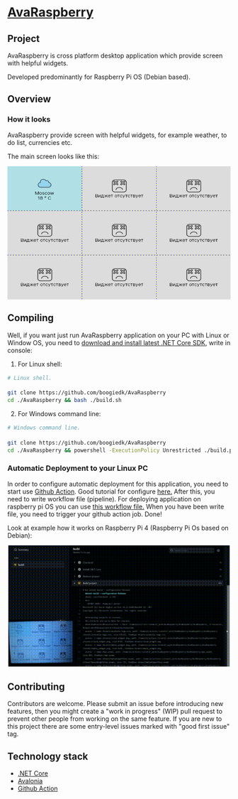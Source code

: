 # [AvaRaspberry](https://github.com/boogiedk/AvaRaspberry)



## Project

AvaRaspberry is cross platform desktop application which provide screen with helpful widgets.

Developed predominantly for Raspberry Pi OS (Debian based).

## Overview

### How it looks

AvaRaspberry provide screen with helpful widgets, for example weather, to do list, currencies etc. 

The main screen looks like this:
<p align="center">
 <img width="600" height="300" align="center" src="./Resources/main-window.png">
</p>

## Compiling
Well, if you want just run AvaRaspberry application on your PC with Linux or Window OS, you need to [download and install latest .NET Core SDK](https://www.microsoft.com/net/learn/dotnet/hello-world-tutorial), 
write in console:

1) For Linux shell:
```sh
# Linux shell.

git clone https://github.com/boogiedk/AvaRaspberry
cd ./AvaRaspberry && bash ./build.sh
```

2) For Windows command line:
```sh
# Windows command line.

git clone https://github.com/boogiedk/AvaRaspberry
cd ./AvaRaspberry && powershell -ExecutionPolicy Unrestricted ./build.ps1
```

### Automatic Deployment to your Linux PC
In order to configure automatic deployment for this application, you need to start use [Github Action](https://docs.github.com/en/actions).
Good tutorial for configure [here.](https://www.youtube.com/watch?v=X3F3El_yvFg)
After this, you need to write workflow file (pipeline). For deploying application on raspberry pi OS you can use [this workflow file.](https://github.com/boogiedk/AvaRaspberry/blob/master/.github/workflows/dotnet-desktop.yml)
When you have been write file, you need to trigger your github action job.
Done!

Look at example how it works on Raspberry Pi 4 (Raspberry Pi Os based on Debian):

<p align="center">
  <img src="./Resources/deploy-demo.gif" width="500">
</p>

## Contributing

Contributors are welcome. Please submit an issue before introducing new features, then you might create a "work in progress" (WIP) pull request to prevent other people from working on the same feature. If you are new to this project there are some entry-level issues marked with "good first issue" tag.

## Technology stack

* [.NET Core](https://github.com/dotnet)
* [Avalonia](https://avaloniaui.net/)
* [Github Action](https://github.com/features/actions)

